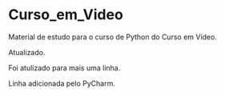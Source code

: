 # Curso_em_Video
Material de estudo para o curso de Python do Curso em Vídeo.

Atualizado.

Foi atulizado para mais uma linha.

Linha adicionada pelo PyCharm.